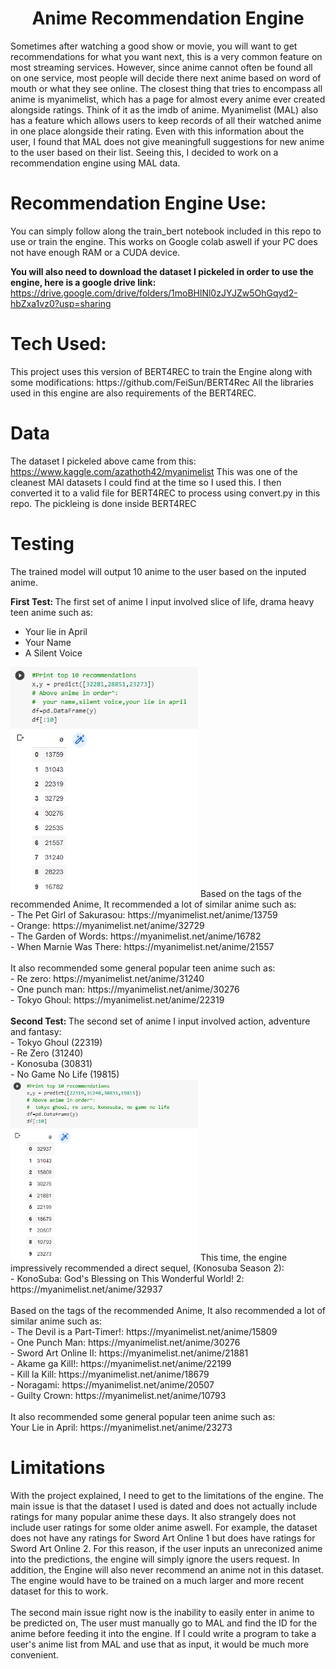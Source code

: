 <h1 align="center"> Anime Recommendation Engine </h1>

Sometimes after watching a good show or movie, you will want to get recommendations for what you want next, this is a very common feature on most streaming services. However, since anime cannot often be found all on one service, most people will decide there next anime based on word of mouth or what they see online. The closest thing that tries to encompass all anime is myanimelist, which has a page for almost every anime ever created alongside ratings. Think of it as the imdb of anime. Myanimelist (MAL) also has a feature which allows users to keep records of all their watched anime in one place alongside their rating. Even with this information about the user, I found that MAL does not give meaningfull suggestions for new anime to the user based on their list. Seeing this, I decided to work on a recommendation engine using MAL data.


<h1> Recommendation Engine Use: </h1>

You can simply follow along the train_bert notebook included in this repo to use or train the engine. This works on Google colab aswell if your PC does not have enough RAM or a CUDA device.

<b> You will also need to download the dataset I pickeled in order to use the engine, here is a google drive link:  </b>
https://drive.google.com/drive/folders/1moBHlNl0zJYJZw5OhGqyd2-hbZxa1vz0?usp=sharing

<h1> Tech Used: </h1>
This project uses this version of BERT4REC to train the Engine along with some modifications: https://github.com/FeiSun/BERT4Rec
All the libraries used in this engine are also requirements of the BERT4REC. 

<h1> Data </h1>

The dataset I pickeled above came from this: https://www.kaggle.com/azathoth42/myanimelist
This was one of the cleanest MAl datasets I could find at the time so I used this. I then converted it to a valid file for BERT4REC to process using convert.py in this repo.
The pickleing is done inside BERT4REC

<h1> Testing </h1>
The trained model will output 10 anime to the user based on the inputed anime.
 
<b> First Test: </b>
The first set of anime I input involved slice of life, drama heavy teen anime such as: <br />
  - Your lie in April <br />
  - Your Name <br />
  - A Silent Voice <br />
<img src="https://github.com/chun1213/Anime-Recommender/blob/main/images/Screenshot_1.png" width="300" />
Based on the tags of the recommended Anime, It recommended a lot of similar anime such as: <br /> 
  - The Pet Girl of Sakurasou: https://myanimelist.net/anime/13759 <br />
  - Orange: https://myanimelist.net/anime/32729 <br />
  - The Garden of Words: https://myanimelist.net/anime/16782 <br />
  - When Marnie Was There: https://myanimelist.net/anime/21557 <br />
<br />
It also recommended some general popular teen anime such as: <br />
  - Re zero: https://myanimelist.net/anime/31240 <br />
  - One punch man: https://myanimelist.net/anime/30276 <br />
  - Tokyo Ghoul: https://myanimelist.net/anime/22319 <br />
<br />
<b> Second Test: </b>
The second set of anime I input involved action, adventure and fantasy: <br />
  - Tokyo Ghoul (22319) <br />
  - Re Zero (31240) <br />
  - Konosuba (30831) <br />
  - No Game No Life (19815) <br />
<img src="https://github.com/chun1213/Anime-Recommender/blob/main/images/Screenshot_2.png" width="300" />
This time, the engine impressively recommended a direct sequel, (Konosuba Season 2): <br />
  - KonoSuba: God's Blessing on This Wonderful World! 2: https://myanimelist.net/anime/32937 <br />
<br />
Based on the tags of the recommended Anime, It also recommended a lot of similar anime such as: <br />
  - The Devil is a Part-Timer!: https://myanimelist.net/anime/15809 <br />
  - One Punch Man: https://myanimelist.net/anime/30276 <br />
  - Sword Art Online II: https://myanimelist.net/anime/21881 <br />
  - Akame ga Kill!: https://myanimelist.net/anime/22199 <br />
  - Kill la Kill: https://myanimelist.net/anime/18679 <br />
  - Noragami: https://myanimelist.net/anime/20507 <br />
  - Guilty Crown: https://myanimelist.net/anime/10793 <br />
<br />
It also recommended some general popular teen anime such as: <br />
  Your Lie in April: https://myanimelist.net/anime/23273 <br />
  
<h1> Limitations </h1>

With the project explained, I need to get to the limitations of the engine. The main issue is that the dataset I used is dated and does not actually include ratings for many popular anime these days. It also strangely does not include user ratings for some older anime aswell. For example, the dataset does not have any ratings for Sword Art Online 1 but does have ratings for Sword Art Online 2. For this reason, if the user inputs an unreconized anime into the predictions, the engine will simply ignore the users request. In addition, the Engine will also never recommend an anime not in this dataset. The engine would have to be trained on a much larger and more recent dataset for this to work.
<br />
<br />
The second main issue right now is the inability to easily enter in anime to be predicted on, The user must manually go to MAL and find the ID for the anime before feeding it into the engine. If I could write a program to take a user's anime list from MAL and use that as input, it would be much more convenient.
